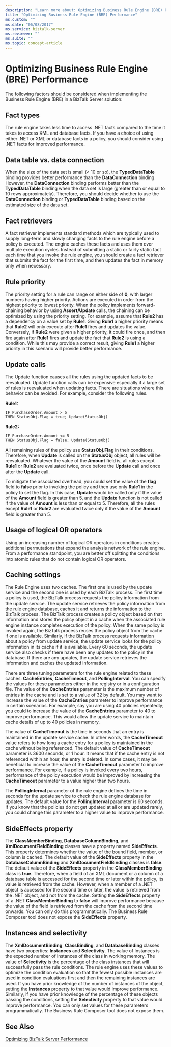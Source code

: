 ```yaml
---
description: "Learn more about: Optimizing Business Rule Engine (BRE) Performance"
title: "Optimizing Business Rule Engine (BRE) Performance"
ms.custom: ""
ms.date: "06/08/2017"
ms.service: biztalk-server
ms.reviewer: ""
ms.suite: ""
ms.topic: concept-article
---
```

# Optimizing Business Rule Engine (BRE) Performance
The following factors should be considered when implementing the Business Rule Engine (BRE) in a BizTalk Server solution:  
  
## Fact types  
 The rule engine takes less time to access .NET facts compared to the time it takes to access XML and database facts. If you have a choice of using either .NET or XML or database facts in a policy, you should consider using .NET facts for improved performance.  
  
## Data table vs. data connection  
 When the size of the data set is small (< 10 or so), the **TypedDataTable** binding provides better performance than the **DataConnection** binding. However, the **DataConnection** binding performs better than the **TypedDataTable** binding when the data set is large (greater than or equal to 10 rows approximately). Therefore, you should decide whether to use the **DataConnection** binding or **TypedDataTable** binding based on the estimated size of the data set.  
  
## Fact retrievers  
 A fact retriever implements standard methods which are typically used to supply long-term and slowly changing facts to the rule engine before a policy is executed. The engine caches these facts and uses them over multiple execution cycles. Instead of submitting a static or fairly static fact each time that you invoke the rule engine, you should create a fact retriever that submits the fact for the first time, and then updates the fact in memory only when necessary.  
  
## Rule priority  
 The priority setting for a rule can range on either side of **0**, with larger numbers having higher priority. Actions are executed in order from the highest priority to lowest priority. When the policy implements forward-chaining behavior by using **Assert/Update** calls, the chaining can be optimized by using the priority setting. For example, assume that **Rule2** has a dependency on a value set by **Rule1**. Giving **Rule1** a higher priority means that **Rule2** will only execute after **Rule1** fires and updates the value. Conversely, if **Rule2** were given a higher priority, it could fire once, and then fire again after **Rule1** fires and update the fact that **Rule2** is using a condition. While this may provide a correct result, giving **Rule1** a higher priority in this scenario will provide better performance.  
  
## Update calls  
 The Update function causes all the rules using the updated facts to be reevaluated. Update function calls can be expensive especially if a large set of rules is reevaluated when updating facts. There are situations where this behavior can be avoided. For example, consider the following rules.  
  
 **Rule1:**  
  
```  
IF PurchaseOrder.Amount > 5   
THEN StatusObj.Flag = true; Update(StatusObj)  
```  
  
 **Rule2:**  
  
```  
IF PurchaseOrder.Amount <= 5   
THEN StatusObj.Flag = false; Update(StatusObj)  
```  
  
 All remaining rules of the policy use **StatusObj.Flag** in their conditions. Therefore, when **Update** is called on the **StatusObj** object, all rules will be reevaluated. Whatever the value of the **Amount** field is, all rules except **Rule1** or **Rule2** are evaluated twice, once before the **Update** call and once after the **Update** call.  
  
 To mitigate the associated overhead, you could set the value of the **flag** field to **false** prior to invoking the policy and then use only **Rule1** in the policy to set the flag. In this case, **Update** would be called only if the value of the **Amount** field is greater than 5, and the **Update** function is not called if the value of **Amount** is less than or equal to 5. Therefore, all the rules except **Rule1** or **Rule2** are evaluated twice only if the value of the **Amount** field is greater than 5.  
  
## Usage of logical OR operators  
 Using an increasing number of logical OR operators in conditions creates additional permutations that expand the analysis network of the rule engine. From a performance standpoint, you are better off splitting the conditions into atomic rules that do not contain logical OR operators.  
  
## Caching settings  
 The Rule Engine uses two caches. The first one is used by the update service and the second one is used by each BizTalk process. The first time a policy is used, the BizTalk process requests the policy information from the update service. The update service retrieves the policy information from the rule engine database, caches it and returns the information to the BizTalk process. The BizTalk process creates a policy object based on that information and stores the policy object in a cache when the associated rule engine instance completes execution of the policy. When the same policy is invoked again, the BizTalk process reuses the policy object from the cache if one is available. Similarly, if the BizTalk process requests information about a policy from update service, the update service looks for the policy information in its cache if it is available. Every 60 seconds, the update service also checks if there have been any updates to the policy in the database. If there are any updates, the update service retrieves the information and caches the updated information.  
  
 There are three tuning parameters for the rule engine related to these caches: **CacheEntries**, **CacheTimeout**, and **PollingInterval**. You can specify the values for these parameters either in the registry or in a configuration file. The value of the **CacheEntries** parameter is the maximum number of entries in the cache and is set to a value of 32 by default. You may want to increase the value of the **CacheEntries** parameter to improve performance in certain scenarios. For example, say you are using 40 policies repeatedly; you could to increase the value of the **CacheEntries** parameter to 40 to improve performance. This would allow the update service to maintain cache details of up to 40 policies in memory.  
  
 The value of **CacheTimeout** is the time in seconds that an entry is maintained in the update service cache. In other words, the **CacheTimeout** value refers to how long a cache entry for a policy is maintained in the cache without being referenced. The default value of **CacheTimeout** parameter is 3600 seconds, or 1 hour. It means that if the cache entry is not referenced within an hour, the entry is deleted. In some cases, it may be beneficial to increase the value of the **CacheTimeout** parameter to improve performance. For example, if a policy is invoked every two hours, performance of the policy execution would be improved by increasing the **CacheTimeout** parameter to a value higher than two hours.  
  
 The **PollingInterval** parameter of the rule engine defines the time in seconds for the update service to check the rule engine database for updates. The default value for the **PollingInterval** parameter is 60 seconds. If you know that the policies do not get updated at all or are updated rarely, you could change this parameter to a higher value to improve performance.  
  
## SideEffects property  
 The **ClassMemberBinding**, **DatabaseColumnBinding**, and **XmlDocumentFieldBinding** classes have a property named **SideEffects**. This property determines whether the value of the bound field, member, or column is cached. The default value of the **SideEffects** property in the **DatabaseColumnBinding** and **XmlDocumentFieldBinding** classes is **false**. The default value of the **SideEffects** property in the **ClassMemberBinding** class is **true**. Therefore, when a field of an XML document or a column of a database table is accessed for the second time or later within the policy, its value is retrieved from the cache. However, when a member of a .NET object is accessed for the second time or later, the value is retrieved from the .NET object, and not from the cache. Setting the **SideEffects** property of a .NET **ClassMemberBinding** to **false** will improve performance because the value of the field is retrieved from the cache from the second time onwards. You can only do this programmatically. The Business Rule Composer tool does not expose the **SideEffects** property.  
  
## Instances and selectivity  
 The **XmlDocumentBinding**, **ClassBinding**, and **DatabaseBinding** classes have two properties: **Instances** and **Selectivity**. The value of Instances is the expected number of instances of the class in working memory. The value of **Selectivity** is the percentage of the class instances that will successfully pass the rule conditions. The rule engine uses these values to optimize the condition evaluation so that the fewest possible instances are used in condition evaluations first and then the remaining instances are used. If you have prior knowledge of the number of instances of the object, setting the **Instances** property to that value would improve performance. Similarly, if you have prior knowledge of the percentage of these objects passing the conditions, setting the **Selectivity** property to that value would improve performance. You can only set values for these parameters programmatically. The Business Rule Composer tool does not expose them.  
  
## See Also  
 [Optimizing BizTalk Server Performance](../technical-guides/optimizing-biztalk-server-performance.md)
